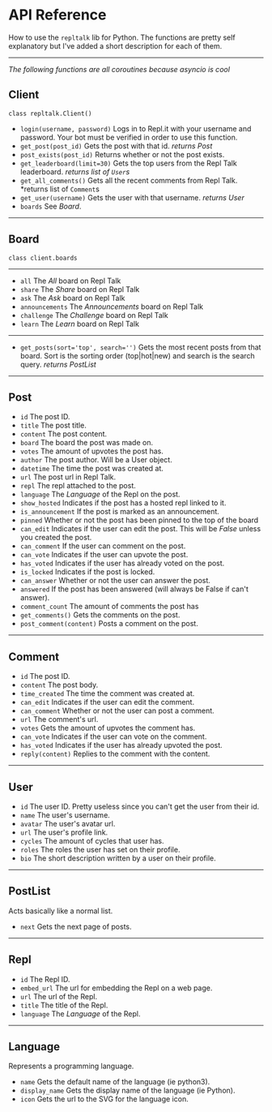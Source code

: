 # API Reference
How to use the `repltalk` lib for Python. The functions are pretty self explanatory but I've added a short description for each of them.
***
*The following functions are all coroutines because asyncio is cool*

## Client
`class repltalk.Client()`
+ `login(username, password)`
Logs in to Repl.it with your username and password. Your bot must be verified in order to use this function.
+ `get_post(post_id)`
Gets the post with that id. 
*returns Post*
+ `post_exists(post_id)`
Returns whether or not the post exists.
+ `get_leaderboard(limit=30)`
Gets the top users from the Repl Talk leaderboard. 
*returns list of `User`s*
+ `get_all_comments()`
Gets all the recent comments from Repl Talk. 
*returns list of `Comment`s
+ `get_user(username)`
Gets the user with that username. 
*returns User*
+ `boards`
See *Board*.
***
## Board
`class client.boards`
***
+ `all`
The *All* board on Repl Talk
+ `share`
The *Share* board on Repl Talk
+ `ask`
The *Ask* board on Repl Talk
+ `announcements`
The *Announcements* board on Repl Talk
+ `challenge`
The *Challenge* board on Repl Talk
+ `learn`
The *Learn* board on Repl Talk
***
+ `get_posts(sort='top', search='')`
Gets the most recent posts from that board.
Sort is the sorting order (top|hot|new) and search is the search query.
*returns PostList*
***
## Post
+ `id`
The post ID.
+ `title`
The post title.
+ `content`
The post content.
+ `board`
The board the post was made on.
+ `votes`
The amount of upvotes the post has.
+ `author`
The post author. Will be a User object.
+ `datetime`
The time the post was created at.
+ `url`
The post url in Repl Talk.
+ `repl`
The repl attached to the post.
+ `language`
The *Language* of the Repl on the post.
+ `show_hosted`
Indicates if the post has a hosted repl linked to it.
+ `is_announcement`
If the post is marked as an announcement.
+ `pinned`
Whether or not the post has been pinned to the top of the board
+ `can_edit`
Indicates if the user can edit the post. This will be *False* unless you created the post.
+ `can_comment`
If the user can comment on the post.
+ `can_vote`
Indicates if the user can upvote the post.
+ `has_voted`
Indicates if the user has already voted on the post.
+ `is_locked`
Indicates if the post is locked.
+ `can_answer`
Whether or not the user can answer the post.
+ `answered`
If the post has been answered (will always be False if can't answer).
+ `comment_count`
The amount of comments the post has
+ `get_comments()`
Gets the comments on the post.
+ `post_comment(content)`
Posts a comment on the post.
***
## Comment
+ `id`
The post ID.
+ `content`
The post body.
+ `time_created`
The time the comment was created at.
+ `can_edit`
Indicates if the user can edit the comment.
+ `can_comment`
Whether or not the user can post a comment.
+ `url`
The comment's url.
+ `votes`
Gets the amount of upvotes the comment has.
+ `can_vote`
Indicates if the user can vote on the comment.
+ `has_voted`
Indicates if the user has already upvoted the post.
+ `reply(content)`
Replies to the comment with the content.
***
## User
+ `id`
The user ID. Pretty useless since you can't get the user from their id.
+ `name`
The user's username.
+ `avatar`
The user's avatar url.
+ `url`
The user's profile link.
+ `cycles`
The amount of cycles that user has.
+ `roles`
The roles the user has set on their profile.
+ `bio` 
The short description written by a user on their profile.
***
## PostList
Acts basically like a normal list.
+ `next`
Gets the next page of posts.
***
## Repl
+ `id`
The Repl ID.
+ `embed_url`
The url for embedding the Repl on a web page.
+ `url`
The url of the Repl.
+ `title`
The title of the Repl.
+ `language`
The *Language* of the Repl.
***
## Language
Represents a programming language.
+ `name`
Gets the default name of the language (ie python3).
+ `display_name`
Gets the display name of the language (ie Python).
+ `icon`
Gets the url to the SVG for the language icon.
